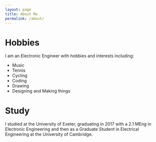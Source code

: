 ```yaml
---
layout: page
title: About Me
permalink: /about/
---
```


# Hobbies
I am an Electronic Engineer with hobbies and interests including:
- Music
- Tennis
- Cycling
- Coding
- Drawing
- Designing and Making things

# Study
I studied at the University of Exeter, graduating in 2017 with a 2.1 MEng in Electronic Engineering and then as a Graduate Student in Electrical Engineering at the University of Cambridge.
